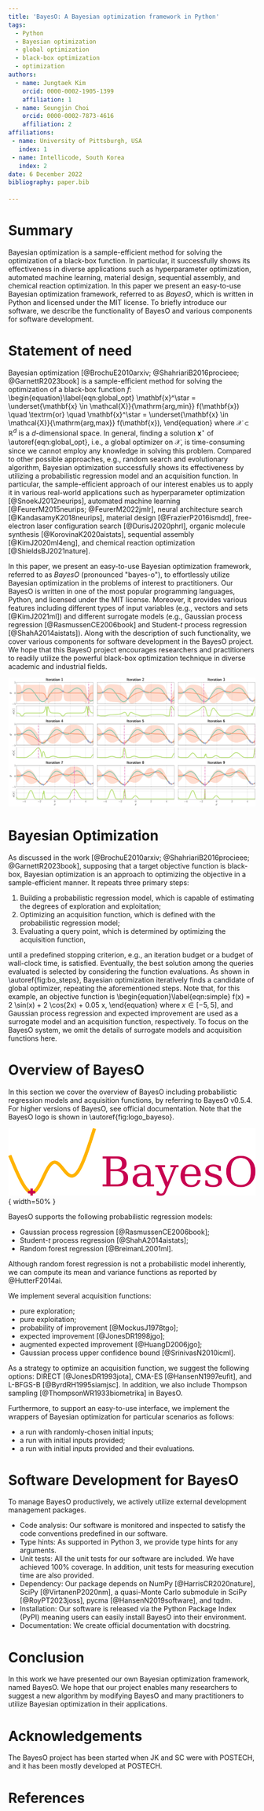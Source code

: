 ```yaml
---
title: 'BayesO: A Bayesian optimization framework in Python'
tags:
  - Python
  - Bayesian optimization
  - global optimization
  - black-box optimization
  - optimization
authors:
  - name: Jungtaek Kim
    orcid: 0000-0002-1905-1399
    affiliation: 1
  - name: Seungjin Choi
    orcid: 0000-0002-7873-4616
    affiliation: 2
affiliations:
 - name: University of Pittsburgh, USA
   index: 1
 - name: Intellicode, South Korea
   index: 2
date: 6 December 2022
bibliography: paper.bib

---
```


# Summary

Bayesian optimization is a sample-efficient method for solving the
optimization of a black-box function. In particular, it successfully shows
its effectiveness in diverse applications such as hyperparameter
optimization, automated machine learning, material design, sequential
assembly, and chemical reaction optimization. In this paper we present an
easy-to-use Bayesian optimization framework, referred to as *BayesO*, which
is written in Python and licensed under the MIT license. To briefly
introduce our software, we describe the functionality of BayesO and
various components for software development.

# Statement of need

Bayesian
optimization [@BrochuE2010arxiv; @ShahriariB2016procieee; @GarnettR2023book]
is a sample-efficient method for solving the optimization of a black-box
function $f$:
\begin{equation}\label{eqn:global_opt}
    \mathbf{x}^\star = \underset{\mathbf{x} \in \mathcal{X}}{\mathrm{arg\,min}} f(\mathbf{x}) \quad \textrm{or} \quad \mathbf{x}^\star = \underset{\mathbf{x} \in \mathcal{X}}{\mathrm{arg\,max}} f(\mathbf{x}),
\end{equation}
where $\mathcal{X} \subset \mathbb{R}^d$ is a $d$-dimensional space. In
general, finding a solution $\mathbf{x}^\star$ of \autoref{eqn:global_opt},
i.e., a global optimizer on $\mathcal{X}$, is time-consuming since we
cannot employ any knowledge in solving this problem. Compared to other
possible approaches, e.g., random search and evolutionary algorithm,
Bayesian optimization successfully shows its effectiveness by utilizing a
probabilistic regression model and an acquisition function. In particular,
the sample-efficient approach of our interest enables us to apply it in
various real-world applications such as hyperparameter
optimization [@SnoekJ2012neurips], automated machine
learning [@FeurerM2015neurips; @FeurerM2022jmlr], neural architecture
search [@KandasamyK2018neurips], material design [@FrazierP2016ismdd],
free-electron laser configuration search [@DurisJ2020phrl], organic
molecule synthesis [@KorovinaK2020aistats], sequential
assembly [@KimJ2020ml4eng], and chemical reaction
optimization [@ShieldsBJ2021nature].

In this paper, we present an easy-to-use Bayesian optimization framework,
referred to as *BayesO* (pronounced "bayes-o"), to effortlessly utilize
Bayesian optimization in the problems of interest to practitioners. Our
BayesO is written in one of the most popular programming languages, Python,
and licensed under the MIT license. Moreover, it provides various features
including different types of input variables (e.g., vectors and
sets [@KimJ2021ml]) and different surrogate models (e.g., Gaussian process
regression [@RasmussenCE2006book] and Student-$t$ process
regression [@ShahA2014aistats]). Along with the description of such
functionality, we cover various components for software development in the
BayesO project. We hope that this BayesO project encourages researchers and
practitioners to readily utilize the powerful black-box optimization
technique in diverse academic and industrial fields.

![Visualization of Bayesian optimization procedure. Given an objective function, \autoref{eqn:simple} (colored by turquoise) and four initial points (denoted as light blue $\texttt{+}$ at iteration 1), a query point (denoted as pink $\texttt{x}$) is determined by constructing a surrogate model (colored by orange) and maximizing an acquisition function (colored by light green) every iteration.\label{fig:bo_steps}](figures/bo_step_global_local_ei.png)

# Bayesian Optimization

As discussed in the
work [@BrochuE2010arxiv; @ShahriariB2016procieee; @GarnettR2023book],
supposing that a target objective function is black-box, Bayesian
optimization is an approach to optimizing the objective in a
sample-efficient manner. It repeats three primary steps:

1. Building a probabilistic regression model, which is capable of estimating
the degrees of exploration and exploitation;
2. Optimizing an acquisition function, which is defined with the
probabilistic regression model;
3. Evaluating a query point, which is determined by optimizing the
acquisition function,

until a predefined stopping criterion, e.g., an iteration budget or a budget
of wall-clock time, is satisfied. Eventually, the best solution among the
queries evaluated is selected by considering the function evaluations. As
shown in \autoref{fig:bo_steps}, Bayesian optimization iteratively finds a
candidate of global optimizer, repeating the aforementioned steps. Note
that, for this example, an objective function is
\begin{equation}\label{eqn:simple}
    f(x) = 2 \sin(x) + 2 \cos(2x) + 0.05 x,
\end{equation}
where $x \in [-5, 5]$, and Gaussian process regression and expected
improvement are used as a surrogate model and an acquisition function,
respectively. To focus on the BayesO system, we omit the details of
surrogate models and acquisition functions here.

# Overview of BayesO

In this section we cover the overview of BayesO including probabilistic
regression models and acquisition functions, by referring to BayesO v0.5.4.
For higher versions of BayesO, see official documentation. Note that the
BayesO logo is shown in \autoref{fig:logo_bayeso}.

![Logo of BayesO.\label{fig:logo_bayeso}](figures/logo_bayeso_capitalized.png){ width=50% }

BayesO supports the following probabilistic regression models:

- Gaussian process regression [@RasmussenCE2006book];
- Student-$t$ process regression [@ShahA2014aistats];
- Random forest regression [@BreimanL2001ml].

Although random forest regression is not a probabilistic model inherently,
we can compute its mean and variance functions as reported
by @HutterF2014ai.

We implement several acquisition functions:

- pure exploration;
- pure exploitation;
- probability of improvement [@MockusJ1978tgo];
- expected improvement [@JonesDR1998jgo];
- augmented expected improvement [@HuangD2006jgo];
- Gaussian process upper confidence bound [@SrinivasN2010icml].

As a strategy to optimize an acquisition function, we suggest the
following options: DIRECT [@JonesDR1993jota], CMA-ES [@HansenN1997eufit],
and L-BFGS-B [@ByrdRH1995siamjsc]. In addition, we also include Thompson
sampling [@ThompsonWR1933biometrika] in BayesO.

Furthermore, to support an easy-to-use interface, we implement the wrappers
of Bayesian optimization for particular scenarios as follows:

- a run with randomly-chosen initial inputs;
- a run with initial inputs provided;
- a run with initial inputs provided and their evaluations.

# Software Development for BayesO

To manage BayesO productively, we actively utilize external development
management packages.

- Code analysis: Our software is monitored and
inspected to satisfy the code conventions predefined in our software.
- Type hints: As supported in Python 3, we provide type hints for any
arguments.
- Unit tests: All the unit tests for our software are included. We have
achieved 100\% coverage. In addition, unit tests for measuring execution
time are also provided.
- Dependency: Our package depends on NumPy [@HarrisCR2020nature],
SciPy [@VirtanenP2020nm], a quasi-Monte Carlo submodule in SciPy [@RoyPT2023joss],
pycma [@HansenN2019software], and tqdm.
- Installation: Our software is released via the Python Package Index (PyPI) meaning users can easily install BayesO into their environment.
- Documentation: We create official documentation with docstring.

# Conclusion

In this work we have presented our own Bayesian optimization framework,
named BayesO. We hope that our project enables many researchers to suggest
a new algorithm by modifying BayesO and many practitioners to utilize
Bayesian optimization in their applications.

# Acknowledgements

The BayesO project has been started when JK and SC were with POSTECH, and it
has been mostly developed at POSTECH.

# References
